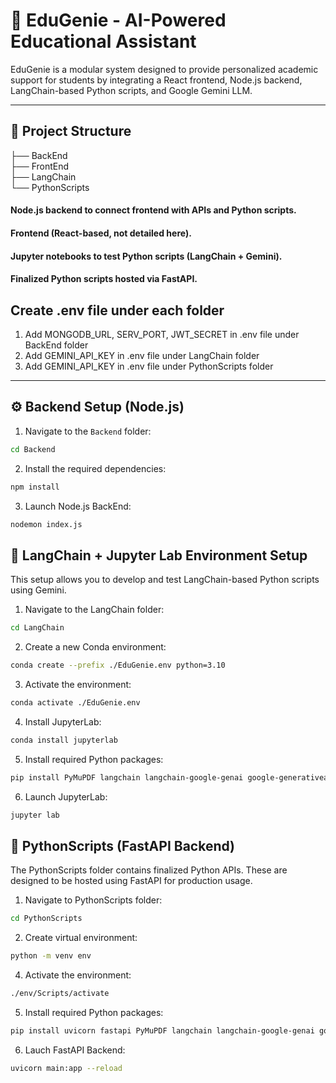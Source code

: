 # 🧠 EduGenie - AI-Powered Educational Assistant

EduGenie is a modular system designed to provide personalized academic support for students by integrating a React frontend, Node.js backend, LangChain-based Python scripts, and Google Gemini LLM.

---

## 📁 Project Structure

├── BackEnd   
├── FrontEnd  
├── LangChain  
└── PythonScripts   

#### Node.js backend to connect frontend with APIs and Python scripts.
#### Frontend (React-based, not detailed here).  
#### Jupyter notebooks to test Python scripts (LangChain + Gemini).  
#### Finalized Python scripts hosted via FastAPI. 

## Create .env file under each folder
1. Add MONGODB_URL, SERV_PORT, JWT_SECRET in .env file under BackEnd folder
2. Add GEMINI_API_KEY in .env file under LangChain folder
3. Add GEMINI_API_KEY in .env file under PythonScripts folder

---

## ⚙️ Backend Setup (Node.js)

1. Navigate to the `Backend` folder:

```bash
cd Backend
```

2. Install the required dependencies:
```bash
npm install
```

3. Launch Node.js BackEnd:
```bash
nodemon index.js
```

## 🔬 LangChain + Jupyter Lab Environment Setup

This setup allows you to develop and test LangChain-based Python scripts using Gemini.

1. Navigate to the LangChain folder:
```bash
cd LangChain
```

2. Create a new Conda environment:
```bash
conda create --prefix ./EduGenie.env python=3.10
```

3. Activate the environment:
```bash
conda activate ./EduGenie.env
```

4. Install JupyterLab:
```bash
conda install jupyterlab
```

5. Install required Python packages:
```bash
pip install PyMuPDF langchain langchain-google-genai google-generativeai langchain-community python-dotenv
```

6. Launch JupyterLab:
```bash
jupyter lab
```

## 🚀 PythonScripts (FastAPI Backend)

The PythonScripts folder contains finalized Python APIs.
These are designed to be hosted using FastAPI for production usage.

1. Navigate to PythonScripts folder:
 ```bash
cd PythonScripts
```

2. Create virtual environment:
 ```bash
python -m venv env
```

4. Activate the environment:
 ```bash
./env/Scripts/activate
```

5. Install required Python packages:
```bash
pip install uvicorn fastapi PyMuPDF langchain langchain-google-genai google-generativeai langchain-community python-dotenv
```

6. Lauch FastAPI Backend:
```bash
uvicorn main:app --reload
```

